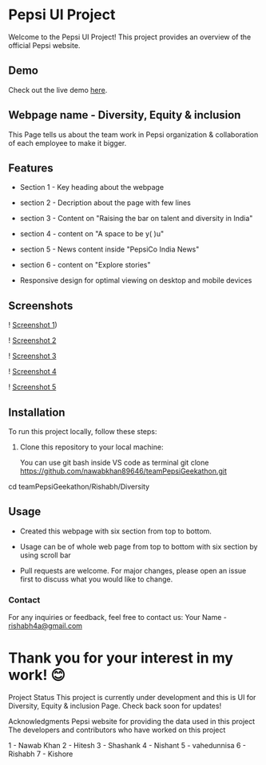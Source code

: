 # Pepsi UI Project

Welcome to the Pepsi UI Project! This project provides an overview of the official Pepsi website.

## Demo

Check out the live demo [here](https://nawabkhan89646.github.io/teamPepsiGeekathon/).

## Webpage name - Diversity, Equity & inclusion

This Page tells us about the team work in Pepsi organization & collaboration of each employee to make it bigger. 

## Features

- Section 1 - Key heading about the webpage
- section 2 - Decription about the page with few lines
- section 3 - Content on "Raising the bar on talent and diversity in India"
- section 4 - content on "A space to be y( )u"
- section 5 - News content inside "PepsiCo India News"
- section 6 - content on "Explore stories"

- Responsive design for optimal viewing on desktop and mobile devices

## Screenshots

! [Screenshot 1](https://github.com/nawabkhan89646/teamPepsiGeekathon/blob/6cb22c67a63d6dc2bbb15b3201340f3ee15bbccd/Rishabh/Diversity/diversity_screenshot_1.JPG))

! [Screenshot 2](https://github.com/nawabkhan89646/teamPepsiGeekathon/blob/6cb22c67a63d6dc2bbb15b3201340f3ee15bbccd/Rishabh/Diversity/diversity_screenshot_2.JPG)

! [Screenshot 3](https://github.com/nawabkhan89646/teamPepsiGeekathon/blob/6cb22c67a63d6dc2bbb15b3201340f3ee15bbccd/Rishabh/Diversity/diversity_screenshot_3.JPG)

! [Screenshot 4](https://github.com/nawabkhan89646/teamPepsiGeekathon/blob/6cb22c67a63d6dc2bbb15b3201340f3ee15bbccd/Rishabh/Diversity/diversity_screenshot_4.JPG)

! [Screenshot 5](https://github.com/nawabkhan89646/teamPepsiGeekathon/blob/6cb22c67a63d6dc2bbb15b3201340f3ee15bbccd/Rishabh/Diversity/diversity_screenshot_5.JPG)


## Installation

To run this project locally, follow these steps:

1. Clone this repository to your local machine:

   You can use git bash inside VS code as terminal
   git clone https://github.com/nawabkhan89646/teamPepsiGeekathon.git

cd teamPepsiGeekathon/Rishabh/Diversity


## Usage
- Created this webpage with six section from top to bottom.
- Usage can be of whole web page from top to bottom with six section by using scroll bar

- Pull requests are welcome. For major changes, please open an issue first to discuss what you would like to change.

### Contact
For any inquiries or feedback, feel free to contact us:
Your Name - rishabh4a@gmail.com

# Thank you for your interest in my work! 😊
Project Status
This project is currently under development and this is UI for Diversity, Equity & inclusion Page. Check back soon for updates!

Acknowledgments
Pepsi website for providing the data used in this project
The developers and contributors who have worked on this project

1 - Nawab Khan
2 - Hitesh
3 - Shashank
4 - Nishant
5 - vahedunnisa
6 - Rishabh
7 - Kishore
